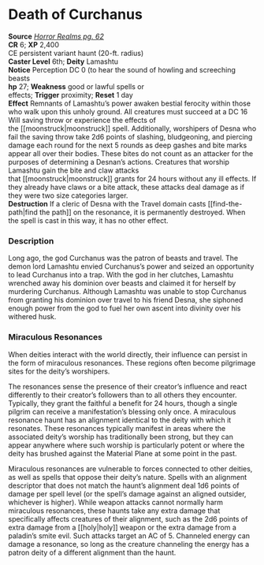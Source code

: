 # Death of Curchanus

**Source** [_Horror Realms pg. 62_](http://paizo.com/products/btpy9op8?Pathfinder-Campaign-Setting-Horror-Realms)  
**CR** 6; **XP** 2,400  
CE persistent variant haunt (20-ft. radius)  
**Caster Level** 6th; **Deity** Lamashtu  
**Notice** Perception DC 0 (to hear the sound of howling and screeching beasts  
**hp** 27; **Weakness** good or lawful spells or effects; **Trigger** proximity; **Reset** 1 day  
**Effect** Remnants of Lamashtu’s power awaken bestial ferocity within those who walk upon this unholy ground. All creatures must succeed at a DC 16 Will saving throw or experience the effects of the [[moonstruck|moonstruck]] spell. Additionally, worshipers of Desna who fail the saving throw take 2d6 points of slashing, bludgeoning, and piercing damage each round for the next 5 rounds as deep gashes and bite marks appear all over their bodies. These bites do not count as an attacker for the purposes of determining a Desnan’s actions. Creatures that worship Lamashtu gain the bite and claw attacks that [[moonstruck|moonstruck]] grants for 24 hours without any ill effects. If they already have claws or a bite attack, these attacks deal damage as if they were two size categories larger.  
**Destruction** If a cleric of Desna with the Travel domain casts [[find-the-path|find the path]] on the resonance, it is permanently destroyed. When the spell is cast in this way, it has no other effect.  

### Description

Long ago, the god Curchanus was the patron of beasts and travel. The demon lord Lamashtu envied Curchanus’s power and seized an opportunity to lead Curchanus into a trap. With the god in her clutches, Lamashtu wrenched away his dominion over beasts and claimed it for herself by murdering Curchanus. Although Lamashtu was unable to stop Curchanus from granting his dominion over travel to his friend Desna, she siphoned enough power from the god to fuel her own ascent into divinity over his withered husk.

### Miraculous Resonances

When deities interact with the world directly, their influence can persist in the form of miraculous resonances. These regions often become pilgrimage sites for the deity’s worshipers.  
  
The resonances sense the presence of their creator’s influence and react differently to their creator’s followers than to all others they encounter. Typically, they grant the faithful a benefit for 24 hours, though a single pilgrim can receive a manifestation’s blessing only once. A miraculous resonance haunt has an alignment identical to the deity with which it resonates. These resonances typically manifest in areas where the associated deity’s worship has traditionally been strong, but they can appear anywhere where such worship is particularly potent or where the deity has brushed against the Material Plane at some point in the past.  
  
Miraculous resonances are vulnerable to forces connected to other deities, as well as spells that oppose their deity’s nature. Spells with an alignment descriptor that does not match the haunt’s alignment deal 1d6 points of damage per spell level (or the spell’s damage against an aligned outsider, whichever is higher). While weapon attacks cannot normally harm miraculous resonances, these haunts take any extra damage that specifically affects creatures of their alignment, such as the 2d6 points of extra damage from a [[holy|holy]] weapon or the extra damage from a paladin’s smite evil. Such attacks target an AC of 5. Channeled energy can damage a resonance, so long as the creature channeling the energy has a patron deity of a different alignment than the haunt.
